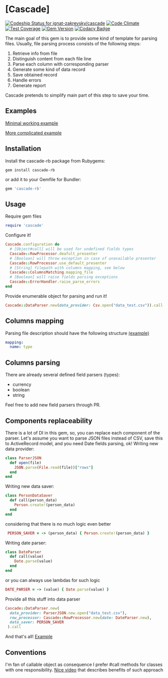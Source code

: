 # [Cascade]

[![Codeship Status for ignat-zakrevsky/cascade](https://codeship.com/projects/d7590880-9943-0132-4aa6-1e41bc68e178/status?branch=master)](https://codeship.com/projects/63625) [![Code Climate](https://codeclimate.com/github/ignat-zakrevsky/cascade/badges/gpa.svg)](https://codeclimate.com/github/ignat-zakrevsky/cascade) [![Test Coverage](https://codeclimate.com/github/ignat-zakrevsky/cascade/badges/coverage.svg)](https://codeclimate.com/github/ignat-zakrevsky/cascade) [![Gem Version](https://badge.fury.io/rb/cascade-rb.svg)](http://badge.fury.io/rb/cascade-rb) [![Codacy Badge](https://api.codacy.com/project/badge/grade/3d27b4bc418341dcb4f704cafebffd4d)](https://www.codacy.com/app/iezakrevsky/cascade)

The main goal of this gem is to provide some kind of template for parsing files.
Usually, file parsing process consists of the following steps:

 1. Retrieve info from file
 2. Distinguish content from each file line
 3. Parse each column with corresponding parser
 4. Generate some kind of data record
 5. Save obtained record
 6. Handle errors
 7. Generate report

Cascade pretends to simplify main part of this step to save your time.

## Examples

[Minimal working example](https://github.com/ignat-zakrevsky/cascade-example)

[More complicated example](https://github.com/ignat-zakrevsky/cascade-example/tree/json-example)

## Installation
Install the cascade-rb package from Rubygems:
```
gem install cascade-rb
```

or add it to your Gemfile for Bundler:
```ruby
gem 'cascade-rb'
```

## Usage
Require gem files
```ruby
require 'cascade'
```

Configure it!
```ruby
Cascade.configuration do
  # [Object#call] will be used for undefined fields types
  Cascade::RowProcessor.deafult_presenter
  # [Boolean] will throw exception in case of unavailable presenter
  Cascade::RowProcessor.use_default_presenter
  # [String] filepath with columns mapping, see below
  Cascade::ColumnsMatching.mapping_file
  # [Boolean] will raise fields parsing exceptions
  Cascade::ErrorHandler.raise_parse_errors
end
```

Provide enumerable object for parsing and run it!
```ruby
Cascade::DataParser.new(data_provider: Csv.open("data_test.csv")).call
```

## Columns mapping
Parsing file description should have the following structure [(example)](https://github.com/ignat-zakrevsky/cascade-example/blob/master/columns_mapping.yml)
```yaml
mapping:
  name: type
```

## Columns parsing
There are already several defined field parsers (types):

- currency
- boolean
- string

Feel free to add new field parsers through PR.

## Components replaceability
There is a lot of DI in this gem, so, you can replace each component of the parser. Let's assume you want to parse JSON files instead of CSV, save this to ActiveRecord model, and you need Date fields parsing, ok!
Writing new data provider:
```ruby
class ParserJSON
  def open(file)
    JSON.parse(File.read(file))["rows"]
  end
end
```
Writing new data saver:
```ruby
class PersonDataSaver
  def call(person_data)
    Person.create!(person_data)
  end
end
```
considering that there is no much logic even better
```ruby
 PERSON_SAVER = -> (person_data) { Person.create!(person_data) }
```
Writing date parser:
```ruby
class DateParser
  def call(value)
    Date.parse(value)
  end
end
```
or you can always use lambdas for such logic
```ruby
DATE_PARSER = -> (value) { Date.parse(value) }
```
Provide all this stuff into data parser
```ruby
Cascade::DataParser.new(
  data_provider: ParserJSON.new.open("data_test.csv"),
  row_processor: Cascade::RowProcessor.new(date: DateParser.new),
  data_saver: PERSON_SAVER
 ).call
```
And that's all!
[Example](https://github.com/ignat-zakrevsky/cascade-example/blob/json-example/main.rb)
## Conventions
I'm fan of callable object as consequence I prefer #call methods for classes with one responsibility. [Nice video](http://www.rubytapas.com/episodes/35-Callable) that describes benefits of such approach
